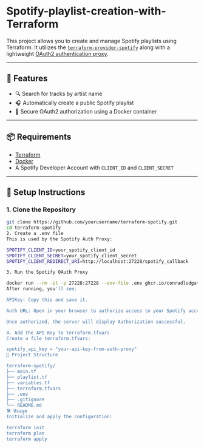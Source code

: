 # Spotify-playlist-creation-with-Terraform

This project allows you to create and manage Spotify playlists using Terraform. It utilizes the [`terraform-provider-spotify`](https://github.com/conradludgate/terraform-provider-spotify) along with a lightweight [OAuth2 authentication proxy](https://github.com/conradludgate/spotify-auth-proxy).

---

## 🚀 Features

- 🔍 Search for tracks by artist name
- 🎧 Automatically create a public Spotify playlist
- 🔐 Secure OAuth2 authorization using a Docker container

---

## 📦 Requirements

- [Terraform](https://www.terraform.io/downloads)
- [Docker](https://www.docker.com/)
- A Spotify Developer Account with `CLIENT_ID` and `CLIENT_SECRET`

---

## 🔐 Setup Instructions

### 1. Clone the Repository

```bash
git clone https://github.com/yourusername/terraform-spotify.git
cd terraform-spotify
2. Create a .env file
This is used by the Spotify Auth Proxy:

SPOTIFY_CLIENT_ID=your_spotify_client_id
SPOTIFY_CLIENT_SECRET=your_spotify_client_secret
SPOTIFY_CLIENT_REDIRECT_URI=http://localhost:27228/spotify_callback

3. Run the Spotify OAuth Proxy

docker run --rm -it -p 27228:27228 --env-file .env ghcr.io/conradludgate/spotify-auth-proxy
After running, you'll see:

APIKey: Copy this and save it.

Auth URL: Open in your browser to authorize access to your Spotify account.

Once authorized, the server will display Authorization successful.

4. Add the API Key to terraform.tfvars
Create a file terraform.tfvars:

spotify_api_key = "your-api-key-from-auth-proxy"
📁 Project Structure

terraform-spotify/
├── main.tf
├── playlist.tf
├── variables.tf
├── terraform.tfvars        
├── .env                    
├── .gitignore
└── README.md
🛠 Usage
Initialize and apply the configuration:

terraform init
terraform plan
terraform apply
